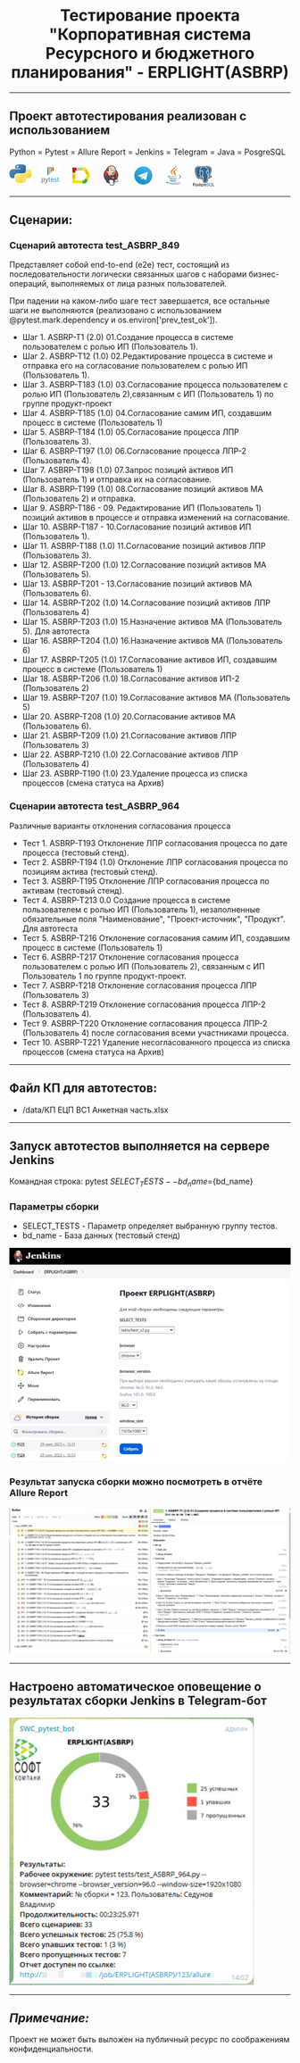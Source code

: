 <h1 align="center">Тестирование проекта "Корпоративная система Ресурсного и бюджетного планирования" - ERPLIGHT(ASBRP)</h1>
<hr>

## Проект автотестирования реализован с использованием
Python = Pytest = Allure Report = Jenkins = Telegram = Java = PosgreSQL

![](/design/icons/Python.png)&emsp;![](/design/icons/Pytest.png)&emsp;![](/design/icons/Allure_Report.png)&emsp;![](/design/icons/Jenkins.png)&emsp;
![](/design/icons/Telegram.png)&emsp;![](/design/icons/Java.png)&emsp;![ ](/design/icons/Postgresql.png)
<hr>

## Сценарии:

### Сценарий автотеста test_ASBRP_849
Представляет собой end-to-end (e2e) тест, состоящий из последовательности логически связанных шагов с наборами бизнес-операций, выполняемых от лица разных пользователей.

При падении на каком-либо шаге тест завершается, все остальные шаги не выполняются (реализовано с использованием @pytest.mark.dependency и os.environ['prev_test_ok']).
 
* Шаг 1. ASBRP-T1 (2.0) 01.Создание процесса в системе пользователем с ролью ИП (Пользователь 1).
* Шаг 2. ASBRP-T12 (1.0) 02.Редактирование процесса в системе и отправка его на согласование пользователем с ролью ИП (Пользователь 1).
* Шаг 3. ASBRP-T183 (1.0) 03.Согласование процесса пользователем с ролью ИП (Пользователь 2),связанным с ИП (Пользователь 1) по группе продукт-проект
* Шаг 4. ASBRP-T185 (1.0) 04.Согласование самим ИП, создавшим процесс в системе (Пользователь 1)
* Шаг 5. ASBRP-T184 (1.0) 05.Согласование процесса ЛПР (Пользователь 3).
* Шаг 6. ASBRP-T197 (1.0) 06.Согласование процесса ЛПР-2 (Пользователь 4).
* Шаг 7. ASBRP-T198 (1.0) 07.Запрос позиций активов ИП (Пользователь 1) и отправка их на согласование.
* Шаг 8. ASBRP-T199 (1.0) 08.Согласование позиций активов МА (Пользователь 2) и отправка.
* Шаг 9. ASBRP-T186 - 09. Редактирование ИП (Пользователь 1) позиций активов в процессе и отправка изменений на согласование.
* Шаг 10. ASBRP-T187 - 10.Согласование позиций активов ИП (Пользователь 1).
* Шаг 11. ASBRP-T188 (1.0) 11.Согласование позиций активов ЛПР (Пользователь 3).
* Шаг 12. ASBRP-T200 (1.0) 12.Согласование позиций активов МА (Пользователь 5).
* Шаг 13. ASBRP-T201 - 13.Согласование позиций активов МА (Пользователь 6).
* Шаг 14. ASBRP-T202 (1.0) 14.Согласование позиций активов ЛПР (Пользователь 4)
* Шаг 15. ASBRP-T203 (1.0) 15.Назначение активов МА (Пользователь 5). Для автотеста
* Шаг 16. ASBRP-T204 (1.0) 16.Назначение активов МА (Пользователь 6)
* Шаг 17. ASBRP-T205 (1.0) 17.Согласование активов ИП, создавшим процесс в системе (Пользователь 1)
* Шаг 18. ASBRP-T206 (1.0) 18.Согласование активов ИП-2 (Пользователь 2)
* Шаг 19. ASBRP-T207 (1.0) 19.Согласование активов МА (Пользователь 5)
* Шаг 20. ASBRP-T208 (1.0) 20.Согласование активов МА (Пользователь 6).
* Шаг 21. ASBRP-T209 (1.0) 21.Согласование активов ЛПР (Пользователь 3)
* Шаг 22. ASBRP-T210 (1.0) 22.Согласование активов ЛПР (Пользователь 4)
* Шаг 23. ASBRP-T190 (1.0) 23.Удаление процесса из списка процессов (смена статуса на Архив)


### Сценарии автотеста test_ASBRP_964

Различные варианты отклонения согласования процесса

* Тест 1. ASBRP-T193 Отклонение ЛПР согласования процесса по дате процесса (тестовый стенд).
* Тест 2. ASBRP-T194 (1.0) Отклонение ЛПР согласования процесса по позициям актива (тестовый стенд).
* Тест 3. ASBRP-T195 Отклонение ЛПР согласования процесса по активам (тестовый стенд).
* Тест 4. ASBRP-T213 0.0 Создание процесса в системе пользователем с ролью ИП (Пользователь 1), незаполненные обязательные поля "Наименование", "Проект-источник", "Продукт". Для автотеста
* Тест 5. ASBRP-T216 Отклонение согласования самим ИП, создавшим процесс в системе (Пользователь 1)
* Тест 6. ASBRP-T217 Отклонение согласования процесса пользователем с ролью ИП (Пользователь 2), связанным с ИП Пользователь 1 по группе продукт-проект.
* Тест 7. ASBRP-T218 Отклонение согласования процесса ЛПР (Пользователь 3)
* Тест 8. ASBRP-T219 Отклонение согласования процесса ЛПР-2 (Пользователь 4).
* Тест 9. ASBRP-T220 Отклонение согласования процесса ЛПР-2 (Пользователь 4) после согласования всеми участниками процесса.
* Тест 10. ASBRP-T221 Удаление несогласованного процесса из списка процессов (смена статуса на Архив)
 


<hr>
 
## Файл КП для автотестов:
* /data/КП ЕЦП ВС1 Анкетная часть.xlsx

<hr>

## Запуск автотестов выполняется на сервере Jenkins

Командная строка:
pytest ${SELECT_TESTS} --bd_name=${bd_name}

### Параметры сборки

* SELECT_TESTS - Параметр определяет выбранную группу тестов.
* bd_name - База данных (тестовый стенд)

![](/design/images/jenkins1.png)

### Результат запуска сборки можно посмотреть в отчёте Allure Report

![](/design/images/jenkins2.png)

<hr>

## Настроено автоматическое оповещение о результатах сборки Jenkins в Telegram-бот

![](/design/images/telegram_bot.png)

<hr>

## _Примечание:_

Проект не может быть выложен на публичный ресурс по соображениям конфиденциальности.

